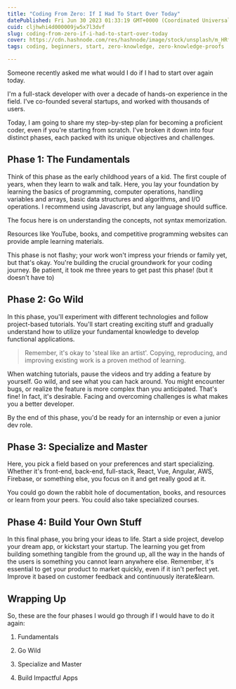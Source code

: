 ```yaml
---
title: "Coding From Zero: If I Had To Start Over Today"
datePublished: Fri Jun 30 2023 01:33:19 GMT+0000 (Coordinated Universal Time)
cuid: cljhwhi4d000009jw5x7l3dvf
slug: coding-from-zero-if-i-had-to-start-over-today
cover: https://cdn.hashnode.com/res/hashnode/image/stock/unsplash/m_HRfLhgABo/upload/9d9107e1fb4a20a31a01a62c355b8ab6.jpeg
tags: coding, beginners, start, zero-knowledge, zero-knowledge-proofs

---
```


Someone recently asked me what would I do if I had to start over again today.

I'm a full-stack developer with over a decade of hands-on experience in the field. I've co-founded several startups, and worked with thousands of users.

Today, I am going to share my step-by-step plan for becoming a proficient coder, even if you're starting from scratch. I've broken it down into four distinct phases, each packed with its unique objectives and challenges.

## **Phase 1: The Fundamentals**

Think of this phase as the early childhood years of a kid. The first couple of years, when they learn to walk and talk. Here, you lay your foundation by learning the basics of programming, computer operations, handling variables and arrays, basic data structures and algorithms, and I/O operations. I recommend using Javascript, but any language should suffice.

The focus here is on understanding the concepts, not syntax memorization.

Resources like YouTube, books, and competitive programming websites can provide ample learning materials.

This phase is not flashy; your work won't impress your friends or family yet, but that's okay. You're building the crucial groundwork for your coding journey. Be patient, it took me three years to get past this phase! (but it doesn't have to)

## **Phase 2: Go Wild**

In this phase, you'll experiment with different technologies and follow project-based tutorials. You'll start creating exciting stuff and gradually understand how to utilize your fundamental knowledge to develop functional applications.

> Remember, it's okay to 'steal like an artist'. Copying, reproducing, and improving existing work is a proven method of learning.

When watching tutorials, pause the videos and try adding a feature by yourself. Go wild, and see what you can hack around. You might encounter bugs, or realize the feature is more complex than you anticipated. That's fine! In fact, it's desirable. Facing and overcoming challenges is what makes you a better developer.

By the end of this phase, you'd be ready for an internship or even a junior dev role.

## **Phase 3: Specialize and Master**

Here, you pick a field based on your preferences and start specializing. Whether it's front-end, back-end, full-stack, React, Vue, Angular, AWS, Firebase, or something else, you focus on it and get really good at it.

You could go down the rabbit hole of documentation, books, and resources or learn from your peers. You could also take specialized courses.

## **Phase 4: Build Your Own Stuff**

In this final phase, you bring your ideas to life. Start a side project, develop your dream app, or kickstart your startup. The learning you get from building something tangible from the ground up, all the way in the hands of the users is something you cannot learn anywhere else. Remember, it's essential to get your product to market quickly, even if it isn't perfect yet. Improve it based on customer feedback and continuously iterate&learn.

## **Wrapping Up**

So, these are the four phases I would go through if I would have to do it again:

1. Fundamentals
    
2. Go Wild
    
3. Specialize and Master
    
4. Build Impactful Apps